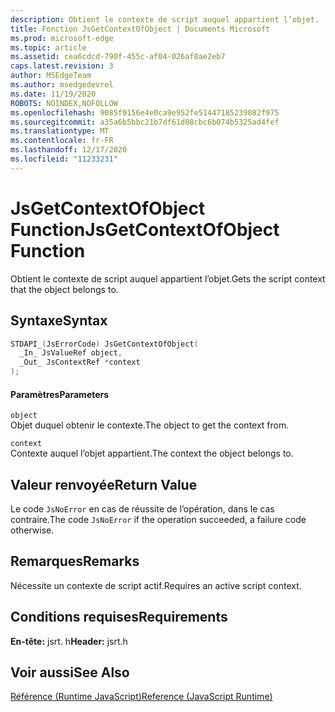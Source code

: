 ```yaml
---
description: Obtient le contexte de script auquel appartient l’objet.
title: Fonction JsGetContextOfObject | Documents Microsoft
ms.prod: microsoft-edge
ms.topic: article
ms.assetid: cea6cdcd-790f-455c-af04-026af8ae2eb7
caps.latest.revision: 3
author: MSEdgeTeam
ms.author: msedgedevrel
ms.date: 11/19/2020
ROBOTS: NOINDEX,NOFOLLOW
ms.openlocfilehash: 9085f9156e4e0ca9e952fe51447185239082f975
ms.sourcegitcommit: a35a6b5bbc21b7df61d08cbc6b074b5325ad4fef
ms.translationtype: MT
ms.contentlocale: fr-FR
ms.lasthandoff: 12/17/2020
ms.locfileid: "11233231"
---
```

# <span data-ttu-id="1b873-103">JsGetContextOfObject Function</span><span class="sxs-lookup"><span data-stu-id="1b873-103">JsGetContextOfObject Function</span></span>

<span data-ttu-id="1b873-104">Obtient le contexte de script auquel appartient l’objet.</span><span class="sxs-lookup"><span data-stu-id="1b873-104">Gets the script context that the object belongs to.</span></span>  
  
## <span data-ttu-id="1b873-105">Syntaxe</span><span class="sxs-lookup"><span data-stu-id="1b873-105">Syntax</span></span>  
  
```cpp  
STDAPI_(JsErrorCode) JsGetContextOfObject(  
  _In_ JsValueRef object,  
  _Out_ JsContextRef *context  
);  
```  
  
#### <span data-ttu-id="1b873-106">Paramètres</span><span class="sxs-lookup"><span data-stu-id="1b873-106">Parameters</span></span>  
 `object`  
 <span data-ttu-id="1b873-107">Objet duquel obtenir le contexte.</span><span class="sxs-lookup"><span data-stu-id="1b873-107">The object to get the context from.</span></span>  
  
 `context`  
 <span data-ttu-id="1b873-108">Contexte auquel l’objet appartient.</span><span class="sxs-lookup"><span data-stu-id="1b873-108">The context the object belongs to.</span></span>  
  
## <span data-ttu-id="1b873-109">Valeur renvoyée</span><span class="sxs-lookup"><span data-stu-id="1b873-109">Return Value</span></span>  
 <span data-ttu-id="1b873-110">Le code `JsNoError` en cas de réussite de l’opération, dans le cas contraire.</span><span class="sxs-lookup"><span data-stu-id="1b873-110">The code `JsNoError` if the operation succeeded, a failure code otherwise.</span></span>  
  
## <span data-ttu-id="1b873-111">Remarques</span><span class="sxs-lookup"><span data-stu-id="1b873-111">Remarks</span></span>  
 <span data-ttu-id="1b873-112">Nécessite un contexte de script actif.</span><span class="sxs-lookup"><span data-stu-id="1b873-112">Requires an active script context.</span></span>  
  
## <span data-ttu-id="1b873-113">Conditions requises</span><span class="sxs-lookup"><span data-stu-id="1b873-113">Requirements</span></span>  
 <span data-ttu-id="1b873-114">**En-tête:** jsrt. h</span><span class="sxs-lookup"><span data-stu-id="1b873-114">**Header:** jsrt.h</span></span>  
  
## <span data-ttu-id="1b873-115">Voir aussi</span><span class="sxs-lookup"><span data-stu-id="1b873-115">See Also</span></span>  
 [<span data-ttu-id="1b873-116">Référence (Runtime JavaScript)</span><span class="sxs-lookup"><span data-stu-id="1b873-116">Reference (JavaScript Runtime)</span></span>](../chakra-hosting/reference-javascript-runtime.md)
